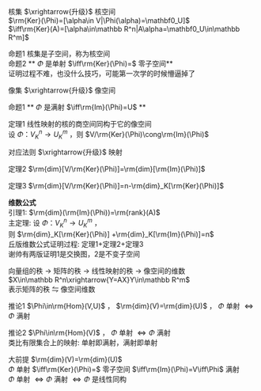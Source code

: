 核集 $\xrightarrow{升级}$ 核空间  
 $\rm{Ker}(\Phi)=[\alpha\in V|\Phi(\alpha)=\mathbf0_U]$   
 $\iff\rm{Ker}(A)=[\alpha\in\mathbb R^n|A\alpha=\mathbf0_U\in\mathbb R^m]$   
  
命题1 核集是子空间，称为核空间  
命题2 ** $\Phi$ 是单射 $\iff\rm{Ker}(\Phi)=$ 零子空间**  
证明过程不难，也没什么技巧，可能第一次学的时候懵逼掉了  
  
像集 $\xrightarrow{升级}$ 像空间  
  
命题1 ** $\Phi$ 是满射 $\iff\rm{Im}(\Phi)=U$ **  
  
定理1 线性映射的核的商空间同构于它的像空间  
设 $\Phi：V^n_K\to U^m_K$ ，则 $V/\rm{Ker}(\Phi)\cong\rm{Im}(\Phi)$   
  
对应法则 $\xrightarrow{升级}$ 映射  
  
定理2  $\rm{dim}[V/\rm{Ker}(\Phi)]=\rm{dim}[\rm{Im}(\Phi)]$   
  
定理3  $\rm{dim}[V/\rm{Ker}(\Phi)]=n-\rm{dim}_K[\rm{Ker}(\Phi)]$   
  
**维数公式**  
引理1:  $\rm{dim}(\rm{Im}(\Phi))=\rm{rank}(A)$   
主定理: 设 $\Phi：V^n_K\to U^m_K$ ，  
则 $\rm{dim}_K[\rm{Ker}(\Phi)]  
+\rm{dim}_K[\rm{Im}(\Phi)]=n$   
丘版维数公式证明过程: 定理1+定理2+定理3  
谢帅有两版证明1是交换图，2是不变子空间  
  
向量组的秩 $\to$ 矩阵的秩 $\to$ 线性映射的秩 $\to$ 像空间的维数  
 $X\in\mathbb R^n\xrightarrow{Y=AX}Y\in\mathbb R^m$   
表示矩阵的秩 $\leftrightharpoons$ 像空间维数  
  
推论1  $\Phi\in\rm{Hom}(V,U)$ ， $\rm{dim}(V)=\rm{dim}(U)$ ， $\Phi$ 单射 $\iff\Phi$ 满射  
  
推论2  $\Phi\in\rm{Hom}(V)$ ， $\Phi$ 单射 $\iff\Phi$ 满射  
类比有限集合上的映射: 单射即满射，满射即单射  
  
大前提 $\rm{dim}(V)=\rm{dim}(U)$   
 $\Phi$ 单射 $\iff\rm{Ker}(\Phi)=$ 零子空间 $\iff\rm{Im}(\Phi)=V\iff\Phi$ 满射  
 $\Phi$ 单射 $\iff\Phi$ 满射 $\iff\Phi$ 是线性同构  
